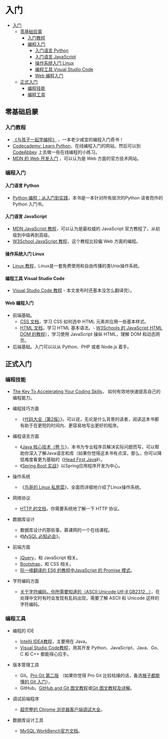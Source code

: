 # 入门

- [入门](#入门)
  - [零基础启蒙](#零基础启蒙)
    - [入门教程](#入门教程)
    - [编程入门](#编程入门)
      - [入门语言 Python](#入门语言-python)
      - [入门语言 JavaScript](#入门语言-javascript)
      - [操作系统入门 Linux](#操作系统入门-linux)
      - [编程工具 Visual Studio Code](#编程工具-visual-studio-code)
      - [Web 编程入门](#web-编程入门)
  - [正式入门](#正式入门)
    - [编程技能](#编程技能)
    - [编程工具](#编程工具)

## 零基础启蒙

### 入门教程

- [《与孩子一起学编程》](https://book.douban.com/subject/5338024/) ，一本老少咸宜的编程入门奇书！
- [Codecademy: Learn Python](https://www.codecademy.com/learn)，在线编程入门的网站。然后可以到 [CodeAbbey](http://www.codeabbey.com/index/task_list) 上去做一些在线编程的小练习。
- [MDN 的 Web 开发入门](https://developer.mozilla.org/zh-CN/docs/Learn/Getting_started_with_the_web) ，可以认为是 Web 方面的官方技术网站。

### 编程入门

#### 入门语言 Python

- [Python 编程：从入门到实践](https://book.douban.com/subject/26829016/)，本书是一本针对所有层次的Python 读者而作的Python 入门书。

#### 入门语言 JavaScript

- [MDN JavaScript 教程](https://developer.mozilla.org/zh-CN/docs/Web/JavaScript)，可以认为是最权威的 JavaScript 官方教程了，从初级到中级再到高级。
- [W3School JavaScript 教程](http://www.w3school.com.cn/js/)，这个教程比较偏 Web 方面的编程。

#### 操作系统入门 Linux

- [Linux 教程](https://www.w3cschool.cn/linux/)，Linux是一套免费使用和自由传播的类Unix操作系统。

#### 编程工具 Visual Studio Code

- [Visual Studio Code 教程](https://jeasonstudio.gitbooks.io/vscode-cn-doc/content/) - 本文发布时还基本没怎么翻译完）。

#### Web 编程入门

- 前端基础。
  - [CSS 文档](https://developer.mozilla.org/zh-CN/docs/Web/CSS)，学习 CSS 如何选中 HTML 元素并应用一些基本样式。
  - [HTML 文档](https://developer.mozilla.org/zh-CN/docs/Web/HTML)，学习 HTML 基本语法。- [W3Schools 的 JavaScript HTML DOM 的教程](https://www.w3schools.com/js/js_htmldom.asp)），学习使用 JavaScript 操纵 HTML，理解 DOM 和动态网页。
- 后端基础。入门可以以从 Python、PHP 或者 Node.js 着手。

## 正式入门

### 编程技能

- [The Key To Accelerating Your Coding Skills](http://blog.thefirehoseproject.com/posts/learn-to-code-and-be-self-reliant/)， 如何有效地快速提高自己的编程能力。

- 编程技巧方面
  - 《[代码大全（第2版）](https://book.douban.com/subject/1477390/)》。可以说，无论是什么背景的读者，阅读这本书都有助于在更短的时间内、更容易地写出更好的程序。

- 编程语言方面
  - 《[Java 核心技术（卷 1）](https://book.douban.com/subject/26880667/)》，本书为专业程序员解决实际问题而写，可以帮助你深入了解Java语言和库（如果你觉得这本书有点深，那么，你可以降低难度看更为基础的《[Head First Java](https://book.douban.com/subject/2000732/)》）。
  - 《[Spring Boot 实战](https://book.douban.com/subject/26857423/)》以Spring应用程序开发为中心。

- 操作系统
  - 《[鸟哥的 Linux 私房菜](https://book.douban.com/subject/4889838/)》，全面而详细地介绍了Linux操作系统。

- 网络协议
  - [HTTP 的文档](https://developer.mozilla.org/zh-CN/docs/Web/HTTP)，你需要系统地了解一下 HTTP 协议。

- 数据库设计
  - 数据库设计的那些事，慕课网的一个在线课程。
  - 《[MySQL 必知必会](https://book.douban.com/subject/3354490/)》。
  
- 前端方面
  - [jQuery](https://jquery.com/)，和 JavaScript 相关。
  - [Bootstrap](https://getbootstrap.com/)，和 CSS 相关。
  - [阮一峰翻译的 ES6 的教程中JavaScript 的 Promise 模式](http://es6.ruanyifeng.com/#docs/promise)。

- 字符编码方面
  - [关于字符编码，你所需要知道的（ASCII,Unicode,Utf-8,GB2312…）](http://www.imkevinyang.com/2010/06/%E5%85%B3%E4%BA%8E%E5%AD%97%E7%AC%A6%E7%BC%96%E7%A0%81%EF%BC%8C%E4%BD%A0%E6%89%80%E9%9C%80%E8%A6%81%E7%9F%A5%E9%81%93%E7%9A%84.html)，在处理中文时有时会发现有乱码出现，需要了解 ASCII 和 Unicode 这样的字符编码。

### 编程工具

- 编程的 IDE
  - [Intellij IDEA教程](https://www.gitbook.com/book/dancon/intellij-idea/details)，主要用在 Java。
  - [Visual Studio Code教程](https://www.gitbook.com/book/jeasonstudio/vscode-cn-doc/details)，用其开发 Python、JavaScript、Java、Go、C 和 C++ 都能得心应手。

- 版本管理工具
  - Git。[Pro Git 第二版](https://git-scm.com/book/zh/v2/) （如果你觉得 Pro Git 比较枯燥的话，备选[猴子都能懂的 Git 入门](https://backlog.com/git-tutorial/cn/)）。
  - GitHub。[GitHub and Git 图文教程](https://github.com/JiapengLi/GitTutorial)或[Git 图文教程及详解](https://www.jianshu.com/p/1b65ed31da97)。

- 调试前端程序
  - [超完整的 Chrome 浏览器客户端调试大全](http://www.igeekbar.com/igeekbar/post/156.htm)。

- 数据库设计工具
  - [MySQL WorkBench官方文档](https://dev.mysql.com/doc/refman/5.7/en/)。

